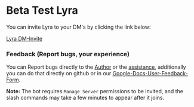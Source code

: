 # Beta Test Lyra

You can invite Lyra to your DM's by clicking the link below:

[Lyra DM-Invite](https://discord.com/oauth2/authorize?client_id=1385335501912932536&permissions=139586824256&integration_type=1&scope=bot+applications.commands)

### Feedback (Report bugs, your experience)

You can Report bugs directly to the [Author]() or the [assistance](), additionally you can do that directly on github or in our [Google-Docs-User-Feedback-Form]().

**Note:** The bot requires `Manage Server` permissions to be invited, and the slash commands may take a few minutes to appear after it joins.
